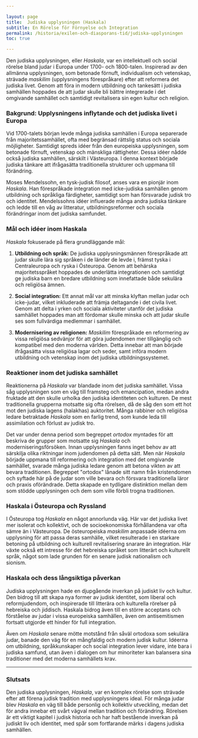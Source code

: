 ```yaml
---

layout: page
title:  Judiska upplysningen (Haskala)
subtitle: En Rörelse för Förnyelse och Integration
permalink: /historia/exilen-och-diasporans-tid/judiska-upplysningen
toc: true

---
```


Den judiska upplysningen, eller *Haskala*, var en intellektuell och social rörelse bland judar i Europa under 1700- och 1800-talen. Inspirerad av den allmänna upplysningen, som betonade förnuft, individualism och vetenskap, strävade *maskilim* (upplysningens förespråkare) efter att reformera det judiska livet. Genom att föra in modern utbildning och tankesätt i judiska samhällen hoppades de att judar skulle bli bättre integrerade i det omgivande samhället och samtidigt revitalisera sin egen kultur och religion.

### Bakgrund: Upplysningens inflytande och det judiska livet i Europa

Vid 1700-talets början levde många judiska samhällen i Europa separerade från majoritetssamhället, ofta med begränsad rättslig status och sociala möjligheter. Samtidigt spreds idéer från den europeiska upplysningen, som betonade förnuft, vetenskap och mänskliga rättigheter. Dessa idéer nådde också judiska samhällen, särskilt i Västeuropa. I denna kontext började judiska tänkare att ifrågasätta traditionella strukturer och uppmana till förändring.

Moses Mendelssohn, en tysk-judisk filosof, anses vara en pionjär inom *Haskala*. Han förespråkade integration med icke-judiska samhällen genom utbildning och språkliga färdigheter, samtidigt som han försvarade judisk tro och identitet. Mendelssohns idéer influerade många andra judiska tänkare och ledde till en våg av litteratur, utbildningsreformer och sociala förändringar inom det judiska samfundet.

### Mål och idéer inom Haskala

*Haskala* fokuserade på flera grundläggande mål:

1. **Utbildning och språk:** De judiska upplysningsmännen förespråkade att judar skulle lära sig språken i de länder de levde i, främst tyska i Centraleuropa och ryska i Östeuropa. Genom att behärska majoritetsspråket hoppades de underlätta integrationen och samtidigt ge judiska barn en bredare utbildning som innefattade både sekulära och religiösa ämnen.

2. **Social integration:** Ett annat mål var att minska klyftan mellan judar och icke-judar, vilket inkluderade att främja deltagande i det civila livet. Genom att delta i yrken och sociala aktiviteter utanför det judiska samhället hoppades man att fördomar skulle minska och att judar skulle ses som fullvärdiga medlemmar i samhället.

3. **Modernisering av religionen:** *Maskilim* förespråkade en reformering av vissa religiösa sedvänjor för att göra judendomen mer tillgänglig och kompatibel med den moderna världen. Detta innebar att man började ifrågasätta vissa religiösa lagar och seder, samt införa modern utbildning och vetenskap inom det judiska utbildningssystemet.

### Reaktioner inom det judiska samhället

Reaktionerna på *Haskala* var blandade inom det judiska samhället. Vissa såg upplysningen som en väg till framsteg och emancipation, medan andra fruktade att den skulle urholka den judiska identiteten och kulturen. De mest traditionella grupperna motsatte sig ofta rörelsen, då de såg den som ett hot mot den judiska lagens (halakhas) auktoritet. Många rabbiner och religiösa ledare betraktade *Haskala* som en farlig trend, som kunde leda till assimilation och förlust av judisk tro.

Det var under denna period som begreppet *ortodox* myntades för att beskriva de grupper som motsatte sig *Haskala* och moderniseringsförsöken. Innan upplysningen fanns inget behov av att särskilja olika riktningar inom judendomen på detta sätt. Men när *Haskala* började uppmana till reformering och integration med det omgivande samhället, svarade många judiska ledare genom att betona vikten av att bevara traditionen. Begreppet "ortodox" lånade sitt namn från kristendomen och syftade här på de judar som ville bevara och försvara traditionella läror och praxis oförändrade. Detta skapade en tydligare distinktion mellan dem som stödde upplysningen och dem som ville förbli trogna traditionen.

### Haskala i Östeuropa och Ryssland

I Östeuropa tog *Haskala* en något annorlunda väg. Här var det judiska livet mer isolerat och kollektivt, och de socioekonomiska förhållandena var ofta sämre än i Västeuropa. De östeuropeiska *maskilim* anpassade idéerna om upplysning för att passa deras samhälle, vilket resulterade i en starkare betoning på utbildning och kulturell revitalisering snarare än integration. Här växte också ett intresse för det hebreiska språket som litterärt och kulturellt språk, något som lade grunden för en senare judisk nationalism och sionism.

### Haskala och dess långsiktiga påverkan

Judiska upplysningen hade en djupgående inverkan på judiskt liv och kultur. Den bidrog till att skapa nya former av judisk identitet, som liberal och reformjudendom, och inspirerade till litterära och kulturella rörelser på hebreiska och jiddisch. Haskala bidrog även till en större acceptans och förståelse av judar i vissa europeiska samhällen, även om antisemitismen fortsatt utgjorde ett hinder för full integration.

Även om *Haskala* senare mötte motstånd från såväl ortodoxa som sekulära judar, banade den väg för en mångfaldig och modern judisk kultur. Idéerna om utbildning, språkkunskaper och social integration lever vidare, inte bara i judiska samfund, utan även i dialogen om hur minoriteter kan balansera sina traditioner med det moderna samhällets krav.

---

### Slutsats

Den judiska upplysningen, *Haskala*, var en komplex rörelse som strävade efter att förena judisk tradition med upplysningens ideal. För många judar blev *Haskala* en väg till både personlig och kollektiv utveckling, medan det för andra innebar ett svårt vägval mellan tradition och förändring. Rörelsen är ett viktigt kapitel i judisk historia och har haft bestående inverkan på judiskt liv och identitet, med spår som fortfarande märks i dagens judiska samhällen.